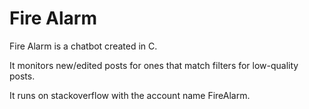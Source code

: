 # Fire Alarm

Fire Alarm is a chatbot created in C.

It monitors new/edited posts for ones that match filters for low-quality posts.

It runs on stackoverflow with the account name FireAlarm.
